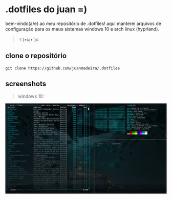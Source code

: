 # .dotfiles do juan =)
bem-vindo(a/e) ao meu repositório de .dotfiles! aqui manterei arquivos de configuração para os meus sistemas windows 10 e arch linux (hyprland).
>ヾ(•ω•`)o

## clone o repositório
```code
git clone https://github.com/juanmadeira/.dotfiles
```

## screenshots
> windows 10:

![screenshot](.screenshots/screenshot.png)